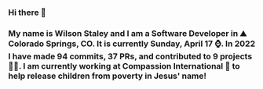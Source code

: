 ### Hi there 👋

### My name is Wilson Staley and I am a Software Developer in ⛰ Colorado Springs, CO.  It is currently Sunday, April 17 ⌚. In 2022 I have made 94 commits, 37 PRs, and contributed to 9 projects 👨‍💻. I am currently working at Compassion International 🏢 to help release children from poverty in Jesus' name!